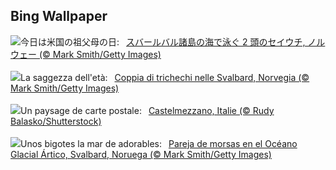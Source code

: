 ## Bing Wallpaper
![](https://www.bing.com/th?id=OHR.WalrusSvalbard_JA-JP8892338730_UHD.jpg&w=1000)今日は米国の祖父母の日:&nbsp;&ensp;[スバールバル諸島の海で泳ぐ 2 頭のセイウチ, ノルウェー (© Mark Smith/Getty Images)](https://www.bing.com/th?id=OHR.WalrusSvalbard_JA-JP8892338730_UHD.jpg)
<br><br/>
![](https://www.bing.com/th?id=OHR.WalrusSvalbard_IT-IT3284663825_UHD.jpg&w=1000)La saggezza dell'età:&nbsp;&ensp;[Coppia di trichechi nelle Svalbard, Norvegia (© Mark Smith/Getty Images)](https://www.bing.com/th?id=OHR.WalrusSvalbard_IT-IT3284663825_UHD.jpg)
<br><br/>
![](https://www.bing.com/th?id=OHR.CastelmazzanoSunrise_FR-FR5171690976_UHD.jpg&w=1000)Un paysage de carte postale:&nbsp;&ensp;[Castelmezzano, Italie (© Rudy Balasko/Shutterstock)](https://www.bing.com/th?id=OHR.CastelmazzanoSunrise_FR-FR5171690976_UHD.jpg)
<br><br/>
![](https://www.bing.com/th?id=OHR.WalrusSvalbard_ES-ES7420549958_UHD.jpg&w=1000)Unos bigotes la mar de adorables:&nbsp;&ensp;[Pareja de morsas en el Océano Glacial Ártico, Svalbard, Noruega (© Mark Smith/Getty Images)](https://www.bing.com/th?id=OHR.WalrusSvalbard_ES-ES7420549958_UHD.jpg)
<br><br/>
